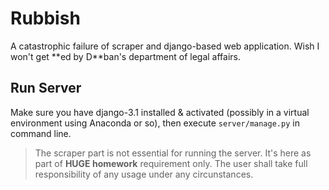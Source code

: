 # Rubbish

A catastrophic failure of scraper and django-based web application. Wish I won't get \*\*ed by D\*\*ban's department of legal affairs.

## Run Server

Make sure you have django-3.1 installed & activated (possibly in a virtual environment using Anaconda or so), then execute `server/manage.py` in command line.

> The scraper part is not essential for running the server. It's here as part of **HUGE homework** requirement only. The user shall take full responsibility of any usage under any circunstances.
